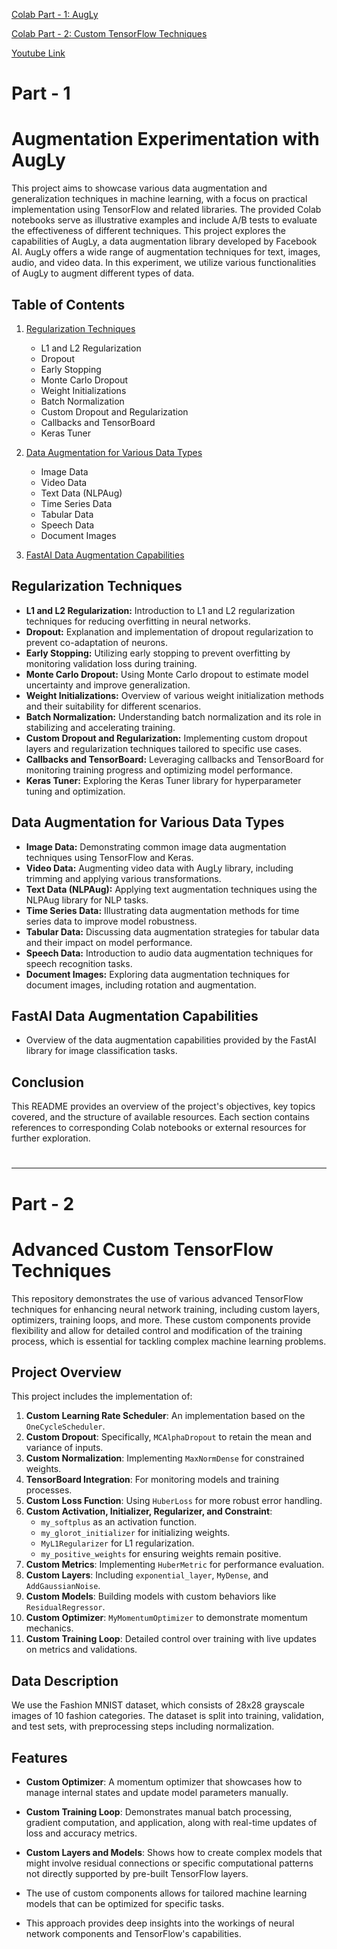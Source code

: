 [Colab Part - 1: AugLy](https://colab.research.google.com/drive/1fwen4-scjH1cNqPEx_HS70SxFqkEs-dh?usp=sharing)

[Colab Part - 2: Custom TensorFlow Techniques](https://colab.research.google.com/drive/140cgOHWW9_OaUjKWE2rq5mGt7gYf4_9R?usp=sharing)

[Youtube Link]()

# Part - 1

# Augmentation Experimentation with AugLy

This project aims to showcase various data augmentation and generalization techniques in machine learning, with a focus on practical implementation using TensorFlow and related libraries. The provided Colab notebooks serve as illustrative examples and include A/B tests to evaluate the effectiveness of different techniques. This project explores the capabilities of AugLy, a data augmentation library developed by Facebook AI. AugLy offers a wide range of augmentation techniques for text, images, audio, and video data. In this experiment, we utilize various functionalities of AugLy to augment different types of data.

## Table of Contents

1. [Regularization Techniques](#regularization-techniques)
   - L1 and L2 Regularization
   - Dropout
   - Early Stopping
   - Monte Carlo Dropout
   - Weight Initializations
   - Batch Normalization
   - Custom Dropout and Regularization
   - Callbacks and TensorBoard
   - Keras Tuner

2. [Data Augmentation for Various Data Types](#data-augmentation-for-various-data-types)
   - Image Data
   - Video Data
   - Text Data (NLPAug)
   - Time Series Data
   - Tabular Data
   - Speech Data
   - Document Images

3. [FastAI Data Augmentation Capabilities](#fastai-data-augmentation-capabilities)

## Regularization Techniques

- **L1 and L2 Regularization:** Introduction to L1 and L2 regularization techniques for reducing overfitting in neural networks.
- **Dropout:** Explanation and implementation of dropout regularization to prevent co-adaptation of neurons.
- **Early Stopping:** Utilizing early stopping to prevent overfitting by monitoring validation loss during training.
- **Monte Carlo Dropout:** Using Monte Carlo dropout to estimate model uncertainty and improve generalization.
- **Weight Initializations:** Overview of various weight initialization methods and their suitability for different scenarios.
- **Batch Normalization:** Understanding batch normalization and its role in stabilizing and accelerating training.
- **Custom Dropout and Regularization:** Implementing custom dropout layers and regularization techniques tailored to specific use cases.
- **Callbacks and TensorBoard:** Leveraging callbacks and TensorBoard for monitoring training progress and optimizing model performance.
- **Keras Tuner:** Exploring the Keras Tuner library for hyperparameter tuning and optimization.

## Data Augmentation for Various Data Types

- **Image Data:** Demonstrating common image data augmentation techniques using TensorFlow and Keras.
- **Video Data:** Augmenting video data with AugLy library, including trimming and applying various transformations.
- **Text Data (NLPAug):** Applying text augmentation techniques using the NLPAug library for NLP tasks.
- **Time Series Data:** Illustrating data augmentation methods for time series data to improve model robustness.
- **Tabular Data:** Discussing data augmentation strategies for tabular data and their impact on model performance.
- **Speech Data:** Introduction to audio data augmentation techniques for speech recognition tasks.
- **Document Images:** Exploring data augmentation techniques for document images, including rotation and augmentation.

## FastAI Data Augmentation Capabilities

- Overview of the data augmentation capabilities provided by the FastAI library for image classification tasks.

## Conclusion

This README provides an overview of the project's objectives, key topics covered, and the structure of available resources. Each section contains references to corresponding Colab notebooks or external resources for further exploration.


#
---
#


# Part - 2

# Advanced Custom TensorFlow Techniques

This repository demonstrates the use of various advanced TensorFlow techniques for enhancing neural network training, including custom layers, optimizers, training loops, and more. These custom components provide flexibility and allow for detailed control and modification of the training process, which is essential for tackling complex machine learning problems.

## Project Overview

This project includes the implementation of:
1. **Custom Learning Rate Scheduler**: An implementation based on the `OneCycleScheduler`.
2. **Custom Dropout**: Specifically, `MCAlphaDropout` to retain the mean and variance of inputs.
3. **Custom Normalization**: Implementing `MaxNormDense` for constrained weights.
4. **TensorBoard Integration**: For monitoring models and training processes.
5. **Custom Loss Function**: Using `HuberLoss` for more robust error handling.
6. **Custom Activation, Initializer, Regularizer, and Constraint**:
   - `my_softplus` as an activation function.
   - `my_glorot_initializer` for initializing weights.
   - `MyL1Regularizer` for L1 regularization.
   - `my_positive_weights` for ensuring weights remain positive.
7. **Custom Metrics**: Implementing `HuberMetric` for performance evaluation.
8. **Custom Layers**: Including `exponential_layer`, `MyDense`, and `AddGaussianNoise`.
9. **Custom Models**: Building models with custom behaviors like `ResidualRegressor`.
10. **Custom Optimizer**: `MyMomentumOptimizer` to demonstrate momentum mechanics.
11. **Custom Training Loop**: Detailed control over training with live updates on metrics and validations.


## Data Description

We use the Fashion MNIST dataset, which consists of 28x28 grayscale images of 10 fashion categories. The dataset is split into training, validation, and test sets, with preprocessing steps including normalization.

## Features

- **Custom Optimizer**: A momentum optimizer that showcases how to manage internal states and update model parameters manually.
- **Custom Training Loop**: Demonstrates manual batch processing, gradient computation, and application, along with real-time updates of loss and accuracy metrics.
- **Custom Layers and Models**: Shows how to create complex models that might involve residual connections or specific computational patterns not directly supported by pre-built TensorFlow layers.



- The use of custom components allows for tailored machine learning models that can be optimized for specific tasks.
- This approach provides deep insights into the workings of neural network components and TensorFlow's capabilities.

